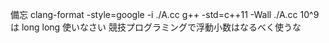 備忘
clang-format -style=google -i ./A.cc
g++ -std=c++11 -Wall ./A.cc
10^9 は long long 使いなさい
競技プログラミングで浮動小数はなるべく使うな
